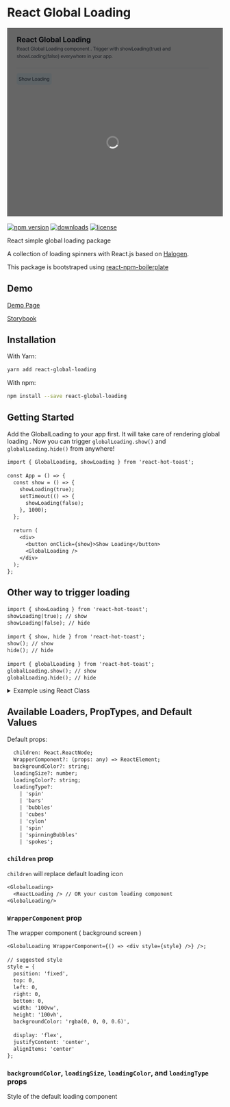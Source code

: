 # React Global Loading

[npm_url]: https://www.npmjs.org/package/react-global-loading

![N|Solid](/assets/example.png)

[![npm version](https://badge.fury.io/js/react-spinners.svg)][npm_url]
[![downloads](https://img.shields.io/npm/dt/react-spinners.svg)][npm_url]
[![license](https://img.shields.io/npm/l/react-spinners.svg)][npm_url]

React simple global loading package

A collection of loading spinners with React.js based on [Halogen](https://github.com/yuanyan/halogen).

This package is bootstraped using [react-npm-boilerplate](https://github.com/juliancwirko/react-npm-boilerplate)

## Demo

[Demo Page](https://www.davidhu.io/react-spinners)

[Storybook](https://www.davidhu.io/react-spinners/storybook/)

## Installation

With Yarn:

```bash
yarn add react-global-loading
```

With npm:

```bash
npm install --save react-global-loading
```

## Getting Started

Add the GlobalLoading to your app first. It will take care of rendering global loading . Now you can trigger `globalLoading.show()` and `globalLoading.hide()` from anywhere!

```tsx
import { GlobalLoading, showLoading } from 'react-hot-toast';

const App = () => {
  const show = () => {
    showLoading(true);
    setTimeout(() => {
      showLoading(false);
    }, 1000);
  };

  return (
    <div>
      <button onClick={show}>Show Loading</button>
      <GlobalLoading />
    </div>
  );
};
```

## Other way to trigger loading

```tsx
import { showLoading } from 'react-hot-toast';
showLoading(true); // show
showLoading(false); // hide

import { show, hide } from 'react-hot-toast';
show(); // show
hide(); // hide

import { globalLoading } from 'react-hot-toast';
globalLoading.show(); // show
globalLoading.hide(); // hide
```

<details><summary>Example using React Class</summary>

</details>

## Available Loaders, PropTypes, and Default Values

Default props:

```
  children: React.ReactNode;
  WrapperComponent?: (props: any) => ReactElement;
  backgroundColor?: string;
  loadingSize?: number;
  loadingColor?: string;
  loadingType?:
    | 'spin'
    | 'bars'
    | 'bubbles'
    | 'cubes'
    | 'cylon'
    | 'spin'
    | 'spinningBubbles'
    | 'spokes';
```

### `children` prop

`children` will replace default loading icon

```tsx
<GlobalLoading>
  <ReactLoading /> // OR your custom loading component
<GlobalLoading/>
```

### `WrapperComponent` prop

The wrapper component ( background screen )

```tsx
<GlobalLoading WrapperComponent={() => <div style={style} />} />;

// suggested style
style = {
  position: 'fixed',
  top: 0,
  left: 0,
  right: 0,
  bottom: 0,
  width: '100vw',
  height: '100vh',
  backgroundColor: 'rgba(0, 0, 0, 0.6)',

  display: 'flex',
  justifyContent: 'center',
  alignItems: 'center'
};
```

### `backgroundColor`, `loadingSize`, `loadingColor`, and `loadingType` props

Style of the default loading component
